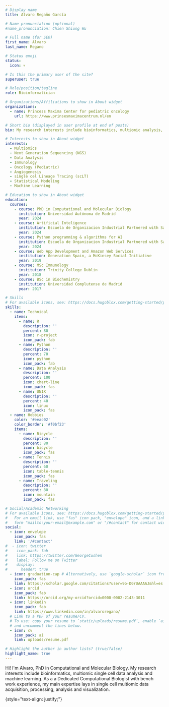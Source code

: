 ```yaml
---
# Display name
title: Alvaro Regaño García

# Name pronunciation (optional)
#name_pronunciation: Chien Shiung Wu

# Full name (for SEO)
first_name: Alvaro
last_name: Regano

# Status emoji
status:
  icon: 💀

# Is this the primary user of the site?
superuser: true

# Role/position/tagline
role: Bioinformatician

# Organizations/Affiliations to show in About widget
organizations:
  - name: Princess Maxima Center for pediatric oncology
    url: https://www.prinsesmaximacentrum.nl/en

# Short bio (displayed in user profile at end of posts)
bio: My research interests include bioinformatics, multiomic analysis, data analysis and machine learning.

# Interests to show in About widget
interests:
  - Multiomics
  - Next Generation Sequencing (NGS)
  - Data Analysis
  - Immunology
  - Oncology (Pediatric)
  - Angiogenesis
  - single cel Lineage Tracing (scLT)
  - Statistical Modeling
  - Machine Learning

# Education to show in About widget
education:
  courses:
    - course: PhD in Computational and Molecular Biology
      institution: Universidad Autónoma de Madrid
      year: 2024
    - course: Artificial Inteligence
      institution: Escuela de Organizacion Industrial Partnered with Samsung
      year: 2024
    - course: Python programming & algorithms for AI
      institution: Escuela de Organizacion Industrial Partnered with Samsung
      year: 2024
    - course: Web App Development and Amazon Web Services
      institution: Generation Spain, a McKinsey Social Initiative
      year: 2019
    - course: MSc Immunology
      institution: Trinity College Dublin
      year: 2018
    - course: BSc in Biochemistry
      institution: Universidad Complutense de Madrid
      year: 2017

# Skills
# For available icons, see: https://docs.hugoblox.com/getting-started/page-builder/#icons
skills:
  - name: Technical
    items:
      - name: R
        description: ''
        percent: 80
        icon: r-project
        icon_pack: fab
      - name: Python
        description: ''
        percent: 70
        icon: python
        icon_pack: fab
      - name: Data Analysis
        description: ''
        percent: 100
        icon: chart-line
        icon_pack: fas
      - name: UNIX
        description: ''
        percent: 40
        icon: linux
        icon_pack: fas
  - name: Hobbies
    color: '#eeac02'
    color_border: '#f0bf23'
    items:
      - name: Bicycle
        description: ''
        percent: 80
        icon: bicycle
        icon_pack: fas
      - name: Tennis
        description: ''
        percent: 60
        icon: table-tennis
        icon_pack: fas
      - name: Traveling
        description: ''
        percent: 80
        icon: mountain
        icon_pack: fas

# Social/Academic Networking
# For available icons, see: https://docs.hugoblox.com/getting-started/page-builder/#icons
#   For an email link, use "fas" icon pack, "envelope" icon, and a link in the
#   form "mailto:your-email@example.com" or "/#contact" for contact widget.
social:
  - icon: envelope
    icon_pack: fas
    link: '/#contact'
#  - icon: twitter
#    icon_pack: fab
#    link: https://twitter.com/GeorgeCushen
#    label: Follow me on Twitter
#    display:
#      header: true
  - icon: graduation-cap # Alternatively, use `google-scholar` icon from `ai` icon pack
    icon_pack: fas
    link: https://scholar.google.com/citations?user=9o-D0rUAAAAJ&hl=es
  - icon: orcid
    icon_pack: fab
    link: https://orcid.org/my-orcid?orcid=0000-0002-2143-3011
  - icon: linkedin
    icon_pack: fab
    link: https://www.linkedin.com/in/alvaroregano/
  # Link to a PDF of your resume/CV.
  # To use: copy your resume to `static/uploads/resume.pdf`, enable `ai` icons in `params.yaml`,
  # and uncomment the lines below.
  - icon: cv
    icon_pack: ai
    link: uploads/resume.pdf

# Highlight the author in author lists? (true/false)
highlight_name: true
---
```


Hi! I'm Alvaro, PhD in Computational and Molecular Biology. My research interests include bioinformatics, multiomic single cell data analysis and machine learning. As a a Dedicated Computational Biologist with bench work experience, my main expertise lays in single cell multiomic data acquisition, processing, analysis and visualization.

{style="text-align: justify;"}
